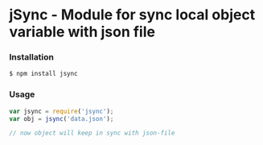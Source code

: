 jSync - Module for sync local object variable with json file
======

### Installation

```bash
$ npm install jsync
```

### Usage

```javascript
var jsync = require('jsync');
var obj = jsync('data.json');

// now object will keep in sync with json-file
```
